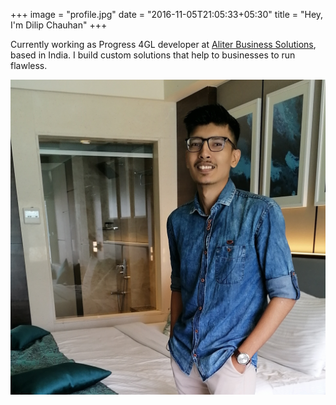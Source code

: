 +++
image = "profile.jpg"
date = "2016-11-05T21:05:33+05:30"
title = "Hey, I'm Dilip Chauhan"
+++

Currently working as Progress 4GL developer at [Aliter Business Solutions](https://www.alitersolutions.com/), based in India. I build custom solutions that help to businesses to run flawless.

![img](profile.jpg)

